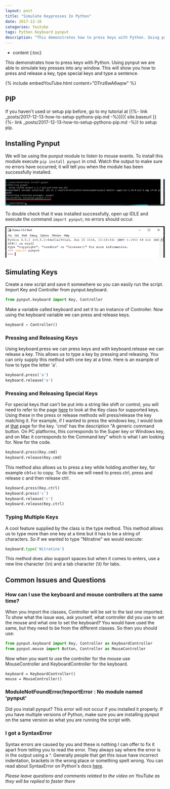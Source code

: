 ```yaml
---
layout: post
title: "Simulate Keypresses In Python"
date: 2017-12-16
categories: Youtube
tags: Python Keyboard pynput
description: "This demonstrates how to press keys with Python. Using pynput we are able to simulate key presses into any window. This will show you how to press and release a key, type special keys and type a sentence."
---
```


* content
{:toc}
    
This demonstrates how to press keys with Python. Using pynput we are able to simulate key presses into any window. This will show you how to press and release a key, type special keys and type a sentence.

{% include embedYouTube.html content="DTnz8wA6wpw" %}

<!-- more -->

## PIP
If you haven't used or setup pip before, go to my tutorial at [{%- link _posts/2017-12-13-how-to-setup-pythons-pip.md -%}]({{ site.baseurl }}{%- link _posts/2017-12-13-how-to-setup-pythons-pip.md -%}) to setup pip.

## Installing Pynput
We will be using the punput module to listen to mouse events. To install this module execute ```pip install pynput``` in cmd. Watch the output to make sure no errors have occurred; it will tell you when the module has been successfully installed.

![Installing pynput](/images/how-to-get-mouse-clicks-with-python/pynput1.png)

To double check that it was installed successfully, open up IDLE and execute the command ```import pynput```; no errors should occur.

![Testing pynput](/images/how-to-get-mouse-clicks-with-python/pynput2.png)

## Simulating Keys
Create a new script and save it somewhere so you can easily run the script. Import Key and Controller from pynput.keyboard.

```python
from pynput.keyboard import Key, Controller
```

Make a variable called keyboard and set it to an instance of Controller. Now using the keyboard variable we can press and release keys.

```python
keyboard = Controller()
```

### Pressing and Releasing Keys
Using keyboard.press we can press keys and with keyboard.release we can release a key. This allows us to type a key by pressing and releasing. You can only supply this method with one key at a time. Here is an example of how to type the letter 'a'.

```python
keyboard.press('a')
keyboard.release('a')
```

### Pressing and Releasing Special Keys
For special keys that can't be put into a string like shift or control, you will need to refer to the page [here](https://pynput.readthedocs.io/en/latest/keyboard.html#pynput.keyboard.Key) to look at the Key class for supported keys. Using these in the press or release methods will press/release the key matching it. For example, if I wanted to press the windows key, I would look at [that](https://pynput.readthedocs.io/en/latest/keyboard.html#pynput.keyboard.Key) page for the key. 'cmd' has the description "A generic command button. On PC platforms, this corresponds to the Super key or Windows key, and on Mac it corresponds to the Command key" which is what I am looking for. Now for the code.

```python
keyboard.press(Key.cmd)
keyboard.release(Key.cmd)
```

This method also allows us to press a key while holding another key, for example ctrl+c to copy. To do this we will need to press ctrl, press and release c and then release ctrl.

```python
keyboard.press(Key.ctrl)
keyboard.press('c')
keyboard.release('c')
keyboard.release(Key.ctrl)
```

### Typing Multiple Keys
A cool feature supplied by the class is the type method. This method allows us to type more than one key at a time but it has to be a string of characters. So if we wanted to type "Nitratine" we would execute:

```python
keyboard.type('Nitratine')
```

This method does also support spaces but when it comes to enters, use a new line character (\n) and a tab character (\t) for tabs.

## Common Issues and Questions

### How can I use the keyboard and mouse controllers at the same time?
When you import the classes, Controller will be set to the last one imported. To show what the issue was, ask yourself, what controller did you use to set the mouse and what one to set the keyboard? You would have used the same, but they need to be from the different classes.  So then you should use:
```python
from pynput.keyboard import Key, Controller as KeyboardController
from pynput.mouse import Button, Controller as MouseController
```

Now when you want to use the controller for the mouse use MouseController and KeyboardController for the keyboard.
```
keyboard = KeyboardController()
mouse = MouseController()
```

### ModuleNotFoundError/ImportError : No module named 'pynput'
Did you install pynput? This error will not occur if you installed it properly. If you have multiple versions of Python, make sure you are installing pynput on the same version as what you are running the script with.

### I got a SyntaxError
Syntax errors are caused by you and these is nothing I can offer to fix it apart from telling you to read the error. They always say where the error is in the output using a ^. Generally people that get this issue have incorrect indentation, brackets in the wrong place or something spelt wrong. You can read about SyntaxError on Python's docs [here](https://docs.python.org/2/tutorial/errors.html#syntax-errors).

*Please leave questions and comments related to the video on YouTube as they will be replied to faster there*
